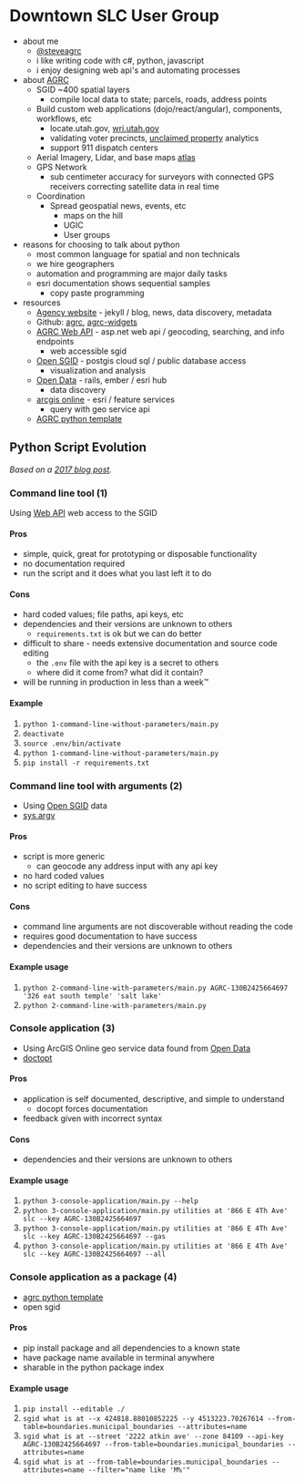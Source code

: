 # Downtown SLC User Group

- about me
  - [@steveagrc](https://twitter.com/steveagrc)
  - i like writing code with c#, python, javascript
  - i enjoy designing web api's and automating processes
- about [AGRC](https://gis.utah.gov/about/)
  - SGID ~400 spatial layers
    - compile local data to state; parcels, roads, address points
  - Build custom web applications (dojo/react/angular), components, workflows, etc
    - locate.utah.gov, [wri.utah.gov](https://wri.utah.gov/wri/map/map.html#id=2485)
    - validating voter precincts, [unclaimed property](https://mycash.utah.gov) analytics
    - support 911 dispatch centers
  - Aerial Imagery, Lidar, and base maps [atlas](https://atlas.utah.gov)
  - GPS Network
    - sub centimeter accuracy for surveyors with connected GPS receivers correcting satellite data in real time
  - Coordination
    - Spread geospatial news, events, etc
      - maps on the hill
      - UGIC
      - User groups
- reasons for choosing to talk about python
  - most common language for spatial and non technicals
  - we hire geographers
  - automation and programming are major daily tasks
  - esri documentation shows sequential samples
    - copy paste programming
- resources
  - [Agency website](https://gis.utah.gov) - jekyll / blog, news, data discovery, metadata
  - Github: [agrc](https://github.com/agrc), [agrc-widgets](https://github.com/agrc-widgets)
  - [AGRC Web API](https://api.mapserv.utah.gov) - asp.net web api / geocoding, searching, and info endpoints
    - web accessible sgid
  - [Open SGID](https://gis.utah.gov/sgid/open-sgid/) - postgis cloud sql / public database access
    - visualization and analysis
  - [Open Data](https://opendata.gis.utah.gov) - rails, ember / esri hub
    - data discovery
  - [arcgis online](https://www.arcgis.com/home/index.html) - esri / feature services
    - query with geo service api
  - [AGRC python template](https://github.com/agrc/python)

## Python Script Evolution

_Based on a [2017 blog post](https://gis.utah.gov/the-evolution-of-a-python-script/)._

### Command line tool (1)

Using [Web API](https://api.mapserv.utah.gov) web access to the SGID

#### Pros

- simple, quick, great for prototyping or disposable functionality
- no documentation required
- run the script and it does what you last left it to do

#### Cons

- hard coded values; file paths, api keys, etc
- dependencies and their versions are unknown to others
  - `requirements.txt` is ok but we can do better
- difficult to share - needs extensive documentation and source code editing
  - the `.env` file with the api key is a secret to others
  - where did it come from? what did it contain?
- will be running in production in less than a week™

#### Example

1. `python 1-command-line-without-parameters/main.py`
1. `deactivate`
1. `source .env/bin/activate`
1. `python 1-command-line-without-parameters/main.py`
1. `pip install -r requirements.txt`

### Command line tool with arguments (2)

- Using [Open SGID](https://gis.utah.gov/sgid/open-sgid/) data
- [sys.argv](https://docs.python.org/3/library/sys.html#sys.argv)

#### Pros

- script is more generic
  - can geocode any address input with any api key
- no hard coded values
- no script editing to have success

#### Cons

- command line arguments are not discoverable without reading the code
- requires good documentation to have success
- dependencies and their versions are unknown to others

#### Example usage

1. `python 2-command-line-with-parameters/main.py AGRC-130B2425664697 '326 eat south temple' 'salt lake'`
1. `python 2-command-line-with-parameters/main.py`

### Console application (3)

- Using ArcGIS Online geo service data found from [Open Data](https://opendata.gis.utah.gov/)
- [doctopt](http://docopt.org/)

#### Pros

- application is self documented, descriptive, and simple to understand
  - docopt forces documentation
- feedback given with incorrect syntax

#### Cons

- dependencies and their versions are unknown to others

#### Example usage

1. `python 3-console-application/main.py --help`
1. `python 3-console-application/main.py utilities at '866 E 4Th Ave' slc --key AGRC-130B2425664697`
1. `python 3-console-application/main.py utilities at '866 E 4Th Ave' slc --key AGRC-130B2425664697 --gas`
1. `python 3-console-application/main.py utilities at '866 E 4Th Ave' slc --key AGRC-130B2425664697 --all`

### Console application as a package (4)

- [agrc python template](https://github.com/agrc/python)
- open sgid

#### Pros

- pip install package and all dependencies to a known state
- have package name available in terminal anywhere
- sharable in the python package index

#### Example usage

1. `pip install --editable ./`
1. `sgid what is at --x 424818.88010852225 --y 4513223.70267614 --from-table=boundaries.municipal_boundaries --attributes=name`
1. `sgid what is at --street '2222 atkin ave' --zone 84109 --api-key AGRC-130B2425664697 --from-table=boundaries.municipal_boundaries --attributes=name`
1. `sgid what is at --from-table=boundaries.municipal_boundaries --attributes=name --filter="name like 'M%'"`
